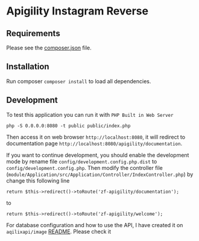 Apigility Instagram Reverse
===========================

Requirements
------------
  
Please see the [composer.json](composer.json) file.

Installation
------------
Run composer `composer install` to load all dependencies. 

Development
-----------
To test this application you can run it with `PHP Built in Web Server`

```
php -S 0.0.0.0:8080 -t public public/index.php
```

Then access it on web browser `http://localhost:8080`, it will redirect to documentation page `http://localhost:8080/apigility/documentation`.

If you want to continue development, you should enable the development mode by rename file `config/development.config.php.dist` to `config/development.config.php`. Then modify the controller file (`module/Application/src/Application/Controller/IndexController.php`) by change this following line

```
return $this->redirect()->toRoute('zf-apigility/documentation');
```

to 

```
return $this->redirect()->toRoute('zf-apigility/welcome');
```

For database configuration and how to use the API, I have created it on `aqilixapi/image` [README](https://github.com/aqilix/apigility-image/blob/master/README.md). Please check it
